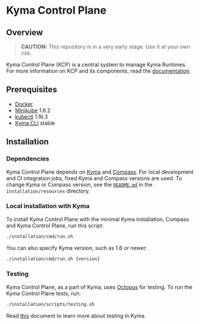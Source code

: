 # Kyma Control Plane

## Overview

>**CAUTION:** This repository is in a very early stage. Use it at your own risk.

Kyma Control Plane (KCP) is a central system to manage Kyma Runtimes.
For more information on KCP and its components, read the [documentation](./docs).

## Prerequisites

- [Docker](https://www.docker.com/get-started)
- [Minikube](https://github.com/kubernetes/minikube) 1.6.2
- [kubectl](https://kubernetes.io/docs/tasks/tools/install-kubectl/) 1.16.3
- [Kyma CLI](https://github.com/kyma-project/cli) stable

## Installation

### Dependencies

Kyma Control Plane depends on [Kyma](https://github.com/kyma-project/kyma) and [Compass](https://github.com/kyma-incubator/compass).
For local development and CI integration jobs, fixed Kyma and Compass versions are used. To change Kyma or Compass version, see the [`README.md`](./installation/resources/README.md) in the `installation/resources` directory. 

### Local installation with Kyma

To install Kyma Control Plane with the minimal Kyma installation, Compass and Kyma Control Plane, run this script:
```bash
./installation/cmd/run.sh
```

You can also specify Kyma version, such as 1.6 or newer:
```bash
./installation/cmd/run.sh {version}
```

### Testing

Kyma Control Plane, as a part of Kyma, uses [Octopus](https://github.com/kyma-incubator/octopus/blob/master/README.md) for testing. To run the Kyma Control Plane tests, run:

```bash
./installation/scripts/testing.sh
```

Read [this](https://kyma-project.io/docs/root/kyma#details-testing-kyma) document to learn more about testing in Kyma.
